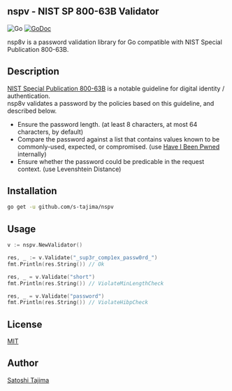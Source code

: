 nspv - NIST SP 800-63B Validator
---
![Go](https://github.com/s-tajima/nspv/workflows/Go/badge.svg) [![GoDoc](https://godoc.org/github.com/s-tajima/nspv?status.svg)](https://godoc.org/github.com/s-tajima/nspv) 

nsp8v is a password validation library for Go compatible with NIST Special Publication 800-63B.

## Description

[NIST Special Publication 800-63B](https://pages.nist.gov/800-63-3/sp800-63b.html) is a notable guideline for digital identity / authentication.  
nsp8v validates a password by the policies based on this guideline, and described below.

* Ensure the password length. (at least 8 characters, at most 64 characters, by default)
* Compare the password against a list that contains values known to be commonly-used, expected, or compromised. (use [Have I Been Pwned](https://haveibeenpwned.com/) internally)
* Ensure whether the password could be predicable in the request context. (use Levenshtein Distance)

## Installation

```bash
go get -u github.com/s-tajima/nspv
```

## Usage

```go
v := nspv.NewValidator()

res, _ := v.Validate("_sup3r_comp1ex_passw0rd_")
fmt.Println(res.String()) // Ok

res, _ = v.Validate("short")
fmt.Println(res.String()) // ViolateMinLengthCheck

res, _ = v.Validate("password")
fmt.Println(res.String()) // ViolateHibpCheck
```

## License

[MIT](./LICENSE.md)

## Author

[Satoshi Tajima](https://github.com/s-tajima)

